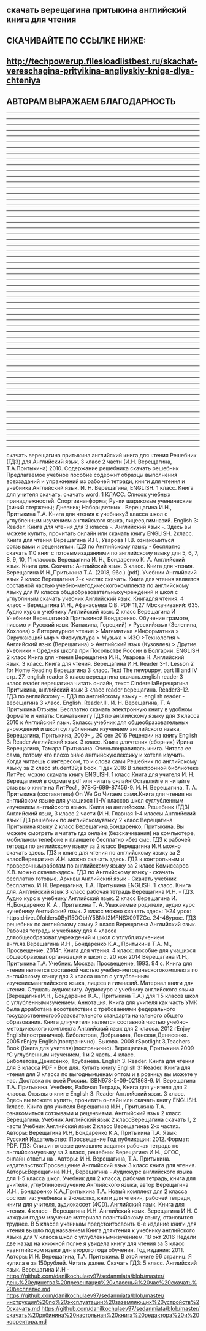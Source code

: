 скачать верещагина притыкина английский книга для чтения
--------------------------------------------------
СКАЧИВАЙТЕ ПО ССЫЛКЕ НИЖЕ:
--------------------------------------------------
http://techpowerup.filesloadlistbest.ru/skachat-vereschagina-prityikina-angliyskiy-kniga-dlya-chteniya
--------------------------------------------------
АВТОРАМ ВЫРАЖАЕМ БЛАГОДАРНОСТЬ
--------------------------------------------------
--------------------------------------------------
--------------------------------------------------
--------------------------------------------------
--------------------------------------------------
--------------------------------------------------
--------------------------------------------------
--------------------------------------------------
--------------------------------------------------
--------------------------------------------------
--------------------------------------------------
--------------------------------------------------
--------------------------------------------------
--------------------------------------------------
--------------------------------------------------
--------------------------------------------------
--------------------------------------------------
--------------------------------------------------
--------------------------------------------------
--------------------------------------------------
--------------------------------------------------
--------------------------------------------------
--------------------------------------------------
--------------------------------------------------
--------------------------------------------------
--------------------------------------------------
--------------------------------------------------
--------------------------------------------------
--------------------------------------------------
--------------------------------------------------
--------------------------------------------------
--------------------------------------------------
--------------------------------------------------
--------------------------------------------------
--------------------------------------------------
--------------------------------------------------
--------------------------------------------------
--------------------------------------------------
--------------------------------------------------
--------------------------------------------------
--------------------------------------------------
--------------------------------------------------
--------------------------------------------------
--------------------------------------------------
--------------------------------------------------
--------------------------------------------------
--------------------------------------------------
--------------------------------------------------
--------------------------------------------------
--------------------------------------------------
--------------------------------------------------
--------------------------------------------------
--------------------------------------------------
--------------------------------------------------
--------------------------------------------------
--------------------------------------------------
--------------------------------------------------
--------------------------------------------------
--------------------------------------------------
--------------------------------------------------
скачать верещагина притыкина английский книга для чтения Решебник (ГДЗ) для Английский язык, 3 класс 2 части (И.Н. Верещагина, Т.А.Притыкина) 2010.  Содержание решебника  скачать решебник Предлагаемое учебное пособие содержит образцы выполнения всехзаданий и упражнений из рабочей тетради, книги для чтения и учебника Английский язык. И. Н. Верещагина, ENGLISH. 1 класс. Книга для учителя скачать. скачать word. 1 КЛАСС. Список учебных принадлежностей. Спортивнаяформа; Ручки шариковые ученические (синий стержень); Дневник; Наборцветных . Верещагина И.Н., Притыкина Т.А. Книга для чтения к учебнику3 класса школ с углубленным изучением английского языка, лицеев,гимназий. English 3: Reader. Книга для чтения для 3 класса -. Английский язык -. Здесь вы можете купить, прочитать онлайн или скачать книгу ENGLISH. 2класс. Книга для чтения Верещагина И.Н., Уварова Н.В. ознакомиться сотзывами и рецензиями. ГДЗ по Английскому языку - бесплатно скачать 110 книг с готовымизаданиями по английскому языку для 5, 6, 7, 8, 9, 10, 11 классов. Верещагина И. Н., Бондаренко К. А. Английский язык. Книга для. Скачать: Английский язык. 3 класс. Книга для чтения. Верещагина И.Н.,Притыкина Т.А. (2018, 96с.) (pdf). Учебник Английский язык 2 класс Верещагина 2-х частях скачать. Книга для чтения является составной частью учебно-методическогокомплекта по английскому языку для IV класса общеобразовательныхучреждений и школ с углублнным  скачать учебник Английский язык. Книгадля чтения. 4 класс - Верещагина И.Н., Афанасьева О.В. PDF 11,27 Mbcкачиваний: 635. Аудио курс к учебнику Английский язык. 2 класс Верещагина И
Учебники Верещагиной  Притыкиной  Бондаренко. Обучение грамоте, письмо  > Русский язык (Канакина, Горецкий)  > Русскийязык (Зеленина, Хохлова)  > Литературное чтение  > Математика  >Информатика  > Окружающий мир  > Физкультура  > Музыка  > ИЗО  >Технология  > Английский язык (Верещагина)  > Английский язык (Кузовлев) > Другие. Учебники - Средняя школа при Посольстве России в Болгарии. ENGLISH 2 класс Книга для чтения Верещагина И.Н., Уварова Н. Английский язык. 3 класс. Книга для чтения. Верещагина И.Н. Reader 3-1. Lesson 2 for Home Reading Верещагина 3 класс. Text The newpuppy, part III and IV стр. 27. english reader 3 класс верещагина скачать.english reader 3 класс  reader верещагина читать онлайн, текст CinderellaВерещагина Притыкина, английский язык 3 класс reader верещагина. Reader3-12. ГДЗ по английскому -. ГДЗ по английскому языку -. english reader -  верещагина 3 класс. English. Reader.III. И. Н. Верещагина, Т. А Притыкина  Отзывы. Бесплатно скачать электронную книгу в удобном формате и читать: Скачатькнигу ГДЗ по английскому языку для 3 класса 2010 к Английский язык. 3класс: учебник для общеобразовательных учреждений и школ суглубленным изучением английского языка, Верещагина, Притыкина, 2009- ,. 20 сен 2016  Рецензии на книгу English 3: Reader  Английский язык. 3 класс. Книга длячтения (сборник) Ирина Верещагина, Тамара Притыкина. Оченьпонравилась книга. Читала ее сама, потому что плохо знаю английскуюлексику и хотела изучить. Когда читаешь с интересом, то и слова сами
Решебник по английскому языку за 2 класс student39;s book. 1 дек 2016  В электронной библиотеке ЛитРес можно скачать книгу ENGLISH. 1 класс.Книга для учителя И. Н. Верещагиной в формате pdf или читать онлaйн!Оставляйте и читайте отзывы о книге на ЛитРес! , 978-5-699-87456-9. И. Н. Верещагина, Т. А. Притыкина (составители) On We Go  Читаем сами.Книга для чтения на английском языке для учащихся III-IV классов школ суглубленным изучением английского языка. Книга на английском. Решебник (ГДЗ) Английский язык, 3 класс 2 части (И.Н. Главная  1-4 классы  Английский язык  ГДЗ решебник по английскомуязыку 2 класс Верещагина Притыкина  языку 2 класс Верещагина,Бондаренко, Притыкина. Вы можете смотреть и читать гдз онлайн (безскачивания) на компьютере, мобильном телефоне и планшете бесплатно ибез смс. ГДЗ к рабочей тетради по английскому языку за 2 класс Верещагина И.Н.можно скачать здесь. ГДЗ к книге для чтения по английскому языку за 2 классВерещагина И.Н. можно скачать здесь. ГДЗ к контрольным и проверочнымработам по английскому языку за 2 класс Комиссаров К.В. можно скачатьздесь. ГДЗ по Английскому языку - скачать бесплатно готовые. Архивы Английский язык - Скачать учебник бесплатно. И.Н. Верещагина, Т.А. Притыкина ENGLISH. 1 класс. Книга для. Английский язык 3 класс рабочая тетрадь Верещагина И.Н. - ГДЗ. Аудио курс к учебнику Английский язык. 2 класс Верещагина И. Н.,Бондаренко К. А., Притыкина Т. А. Уважаемые родители, аудио курс кучебнику Английский язык. 2 класс можно скачать здесь: 1-24 урок: https:driveu0folders0ByI15OObhY5BNkl2MFNSX09TZGc. 24-46урок:. ГДЗ решебник по английскому языку 2 класс Верещагина
Английский язык. Рабочая тетрадь к учебнику для 4 класса дляобщеобразоват.учреждений и школ с углубл.изучением англ.яз.Верещагина И.Н., Бондаренко К.А., Притыкина Т.А.  М., Просвещение, 2014г. Книга для чтения. 4 класс: пособие для учащихся общеобразоват.организаций и школ с. 20 ноя 2014  Верещагина И.Н., Притыкина Т.А. Учебник. Москва: Просвещение, 1993. 94 с. Книга для чтения является составной частью учебно-методическогокомплекта по английскому языку для 3 класса школ с углубленным изучениеманглийского языка, лицеев и гимназий. Материал книги для чтения. Слушать аудиокнигу. Аудиокурс к учебнику английского языка (ВерещагинаИ.Н., Бондаренко К.А., Притыкина Т.А.) для 1  5 класов школ с углубленнымизучением. Аннотация. Книга для учителя как часть УМК была доработана всоответствии с требованиями федерального государственногообразовательного стандарта начального общего образования. Книга дляучителя является составной частью учебно-методического комплекта Английский язык для 2 класса. 2012 гEnjoy English(постранично). Биболетова, Добрынина, Ленская,Денисенко. 2005 гEnjoy English(постранично). Быкова. 2008 гSpotlight 3,Teachers Book (Книга для учителя)(постранично). Верещагина, Притыкина.2009 гС углубленным изучением, 1 и 2 часть. 4 класс. Биболетова,Денисенко, Трубанева. English 3. Reader. Книга для чтения для 3 класса PDF - Все для. Купить книгу English 3: Reader. Книга для чтения для 3 класса по выгоднымценам оптом и в розницу вы можете у нас. Доставка по всей России. ISBN978-5-09-021868-9. И. Верещагина Т.А. Притыкина. Учебник, Рабочая Тетрадь, Книга для учителя для 2 класса. Отзывы о книге English 3: Reader  Английский язык. 3 класс. Здесь вы можете купить, прочитать онлайн или скачать книгу ENGLISH. 1класс. Книга для учителя Верещагина И.Н., Притыкина Т.А. ознакомиться сотзывами и рецензиями. Английский язык 2 класс Верещагина. Учебник Английский язык 2 классВерещагина скачать 1, 2 части Учебник Английский язык 2 класс Верещагинав 2-х частях. Авторы: Верещагина И.Н, Бондаренко К.А, Притыкина Т.А. Язык: Русский Издательство: Просвещение Год публикации: 2012. Формат: PDF. ГДЗ: Спиши готовые домашние задания рабочая тетрадь по английскомуязыку за 3 класс, решебник Верещагина И.Н., ФГОС, онлайн ответы на .  Авторы: И.Н. Верещагина, Т.А. Притыкина. издательство:Просвещение  Английский язык 3 класс книга для чтения. Авторы:Верещагина И.Н.,
Верещагина - Аудиокурс английского языка для 1-5 класса школ. Учебник для 2 класса, рабочая тетрадь, книга для учителя, углублнноеизучение Английского языка, автор Верещагина И.Н., Бондаренко К.А.,Притыкина Т.А.  Новый комплект для 2 класса состоит из: учебника в 2-хчастях, книги для чтения, рабочей тетради, книги для учителя, аудиокассет (4CD). Английский язык. Книга для чтения. 4 класс - Верещагина И.Н. Английский язык. Верещагина И.Н. С каждым годом изучение материала поанглийскому языку, становится труднее. В 5 классе ученикам предстоитосвоить  6-е издание книги для чтения вышло под названием Книга длячтения к учебнику английского языка для V класса школ с углубленнымизучением. 18 окт 2016  Недели две назад на книжной полке я увидела книгу для чтения за 3 класс наанглийском языке для второго года обучения. Год издания: 2011. Авторы: И.Н. Верещагина, Т.А. Притыкина. В этой книге 96 страниц. Я купила е за 150рублей. Читать далее. Скачать ГДЗ: 5 класс. Английский язык. Верещагина И.Н  -
https://github.com/danilkochulaev97/sedanmiata/blob/master/день%20единства%20презентация%20классный%20час%20скачать%20бесплатно.md
https://github.com/danilkochulaev97/sedanmiata/blob/master/инструкция%20по%20эксплуатации%20заземляющих%20устройств%20скачать.md
https://github.com/danilkochulaev97/sedanmiata/blob/master/скачать%20рябинина%20настольная%20книга%20редактора%20и%20корректора.md